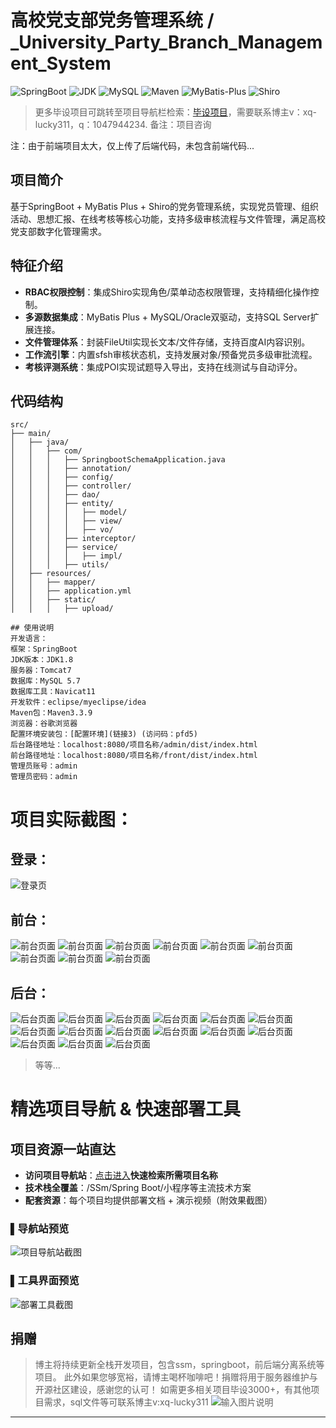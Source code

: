 # 高校党支部党务管理系统 / _University_Party_Branch_Management_System


![SpringBoot](https://img.shields.io/badge/SpringBoot-2.7+-brightgreen)
![JDK](https://img.shields.io/badge/JDK-1.8+-blue)
![MySQL](https://img.shields.io/badge/MySQL-5.7+-teal)
![Maven](https://img.shields.io/badge/Maven-3.6+-red)
![MyBatis-Plus](https://img.shields.io/badge/MyBatis_Plus-3.5.0-blue)
![Shiro](https://img.shields.io/badge/Shiro-1.3.2-green)

> 更多毕设项目可跳转至项目导航栏检索：[毕设项目](http://sysadmin.3vfree.vip)，需要联系博主v：xq-lucky311，q：1047944234. 备注：项目咨询
注：由于前端项目太大，仅上传了后端代码，未包含前端代码...

## 项目简介  
基于SpringBoot + MyBatis Plus + Shiro的党务管理系统，实现党员管理、组织活动、思想汇报、在线考核等核心功能，支持多级审核流程与文件管理，满足高校党支部数字化管理需求。

## 特征介绍  
- **RBAC权限控制**：集成Shiro实现角色/菜单动态权限管理，支持精细化操作控制。  
- **多源数据集成**：MyBatis Plus + MySQL/Oracle双驱动，支持SQL Server扩展连接。  
- **文件管理体系**：封装FileUtil实现长文本/文件存储，支持百度AI内容识别。  
- **工作流引擎**：内置sfsh审核状态机，支持发展对象/预备党员多级审批流程。  
- **考核评测系统**：集成POI实现试题导入导出，支持在线测试与自动评分。  

## 代码结构 
```
src/
├── main/
│   ├── java/
│   │   ├── com/
│   │   │   ├── SpringbootSchemaApplication.java
│   │   │   ├── annotation/          
│   │   │   ├── config/              
│   │   │   ├── controller/          
│   │   │   ├── dao/                 
│   │   │   ├── entity/              
│   │   │   │   ├── model/           
│   │   │   │   ├── view/            
│   │   │   │   ├── vo/              
│   │   │   ├── interceptor/         
│   │   │   ├── service/             
│   │   │   │   ├── impl/            
│   │   │   ├── utils/               
│   ├── resources/
│   │   ├── mapper/                  
│   │   ├── application.yml          
│   │   ├── static/
│   │   │   ├── upload/

## 使用说明
开发语言：  
框架：SpringBoot  
JDK版本：JDK1.8  
服务器：Tomcat7  
数据库：MySQL 5.7  
数据库工具：Navicat11  
开发软件：eclipse/myeclipse/idea  
Maven包：Maven3.3.9  
浏览器：谷歌浏览器  
配置环境安装包：[配置环境](链接3) (访问码：pfd5)  
后台路径地址：localhost:8080/项目名称/admin/dist/index.html  
前台路径地址：localhost:8080/项目名称/front/dist/index.html  
管理员账号：admin  
管理员密码：admin
```

# 项目实际截图：
## 登录：
![登录页](xx/login.png)

## 前台：
![前台页面](xx/prefix/1.png)
![前台页面](xx/prefix/2.png)
![前台页面](xx/prefix/3.png)
![前台页面](xx/prefix/4.png)
![前台页面](xx/prefix/5.png)
![前台页面](xx/prefix/6.png)
![前台页面](xx/prefix/7.png)
![前台页面](xx/prefix/8.png)
![前台页面](xx/prefix/9.png)

## 后台：
![后台页面](xx/suffix/1.png)
![后台页面](xx/suffix/10.png)
![后台页面](xx/suffix/11.png)
![后台页面](xx/suffix/12.png)
![后台页面](xx/suffix/13.png)
![后台页面](xx/suffix/14.png)
![后台页面](xx/suffix/15.png)
![后台页面](xx/suffix/2.png)
![后台页面](xx/suffix/3.png)
![后台页面](xx/suffix/4.png)
![后台页面](xx/suffix/5.png)
![后台页面](xx/suffix/6.png)
![后台页面](xx/suffix/7.png)
![后台页面](xx/suffix/8.png)
![后台页面](xx/suffix/9.png)

> 等等...

# 精选项目导航 & 快速部署工具
## 项目资源一站直达
- ​**访问项目导航站**：[点击进入](http://sysadmin.3vfree.vip)**快速检索所需项目名称**
- ​**技术栈全覆盖**：/SSm/Spring Boot/小程序等主流技术方案
- ​**配套资源**：每个项目均提供部署文档 + 演示视频（附效果截图）

### ▌导航站预览
![项目导航站截图](项目检索工具.png)

### ▌工具界面预览
![部署工具截图](一键部署工具.png)

## 捐赠
> 博主将持续更新全栈开发项目，包含ssm，springboot，前后端分离系统等项目。
> 此外如果您够宽裕，请博主喝杯咖啡吧！捐赠将用于服务器维护与开源社区建设，感谢您的认可！
> 如需更多相关项目毕设3000+，有其他项目需求，sql文件等可联系博主v:xq-lucky311
![输入图片说明](%E7%91%9E%E5%B9%B8%EF%BC%81%E7%91%9E%E5%B9%B8%EF%BC%81.png)
---